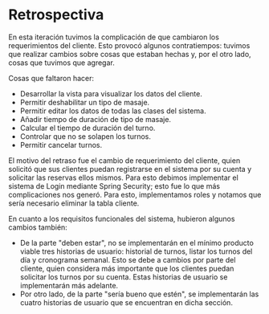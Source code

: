 # Retrospectiva 
En esta iteración tuvimos la complicación de que cambiaron los requerimientos del cliente. Esto provocó algunos contratiempos: tuvimos que realizar cambios sobre cosas que estaban hechas y, por el otro lado, cosas que tuvimos que agregar. 

Cosas que faltaron hacer:
- Desarrollar la vista para visualizar los datos del cliente.
- Permitir deshabilitar un tipo de masaje.
- Permitir editar los datos de todas las clases del sistema.
- Añadir tiempo de duración de tipo de masaje.
- Calcular el tiempo de duración del turno.
- Controlar que no se solapen los turnos.
- Permitir cancelar turnos.

El motivo del retraso fue el cambio de requerimiento del cliente, quien solicitó que sus clientes puedan registrarse en el sistema por su cuenta y solicitar las reservas ellos mismos. Para esto debimos implementar el sistema de Login mediante Spring Security; esto fue lo que más complicaciones nos generó. Para esto, implementamos roles y notamos que sería necesario eliminar la tabla cliente.

En cuanto a los requisitos funcionales del sistema, hubieron algunos cambios también:
- De la parte "deben estar", no se implementarán en el mínimo producto viable tres historias de usuario: historial de turnos, listar los turnos del día y cronograma semanal. Esto se debe a cambios por parte del cliente, quien considera más importante que los clientes puedan solicitar los turnos por su cuenta. Estas historias de usuario se implementarán más adelante.
- Por otro lado, de la parte "sería bueno que estén", se implementarán las cuatro historias de usuario que se encuentran en dicha sección. 